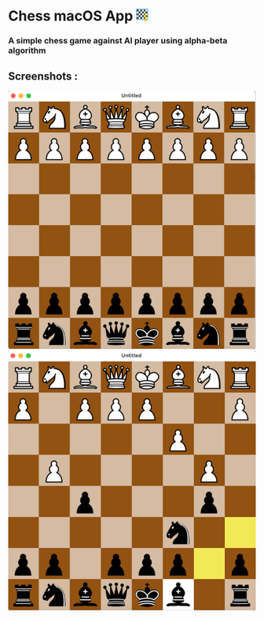 # Chess macOS App <img src="https://github.com/israa-jamal/Chess/blob/main/Logo.png" width="25" >
### A simple chess game against AI player using alpha-beta algorithm 

## Screenshots :
<img src="https://github.com/israa-jamal/Chess/blob/main/Screenshots/Start.png" width="750" > <img src="https://github.com/israa-jamal/Chess/blob/main/Screenshots/Play.png" width="750" >
